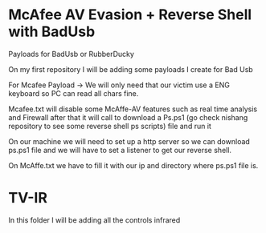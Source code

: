 # McAfee AV Evasion + Reverse Shell with BadUsb
Payloads for BadUsb or RubberDucky

On my first repository I will be adding some payloads I create for Bad Usb

For Mcafee Payload -> We will only need that our victim use a ENG keyboard so PC can read all chars fine.

Mcafee.txt will disable some McAffe-AV features such as real time analysis and Firewall after that it will call to download a Ps.ps1 (go check nishang repository to see some reverse shell ps scripts) file and run it

On our machine we will need to set up a http server so we can download ps.ps1 file and we will have to set a listener to get our reverse shell.

On McAffe.txt we have to fill it with our ip and directory where ps.ps1 file is.

# TV-IR
In this folder I will be adding all the controls infrared
